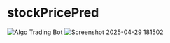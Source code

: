 # stockPricePred
![Algo Trading Bot](https://github.com/user-attachments/assets/bd188fcd-2b28-4ac8-8c8e-aadb48a786f9)
![Screenshot 2025-04-29 181502](https://github.com/user-attachments/assets/5f8241be-8934-4a0e-b437-3faa81e12eff)
